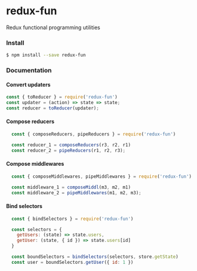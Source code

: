 redux-fun
===============

Redux functional programming utilities

### Install
```bash
$ npm install --save redux-fun
```

### Documentation

#### Convert updaters
```js
const { toReducer } = require('redux-fun')
const updater = (action) => state => state;
const reducer = toReducer(updater);
```

#### Compose reducers
```js
  const { composeReducers, pipeReducers } = require('redux-fun')

  const reducer_1 = composeReducers(r3, r2, r1)
  const reducer_2 = pipeReducers(r1, r2, r3);
```

#### Compose middlewares
```js
  const { composeMiddlewares, pipeMiddlewares } = require('redux-fun')

  const middleware_1 = composeMiddl(m3, m2, m1)
  const middleware_2 = pipeMiddlewares(m1, m2, m3);
```

#### Bind selectors

```js
  const { bindSelectors } = require('redux-fun')

  const selectors = {
    getUsers: (state) => state.users,
    getUser: (state, { id }) => state.users[id]
  }

  const boundSelectors = bindSelectors(selectors, store.getState)
  const user = boundSelectors.getUser({ id: 1 })
```
